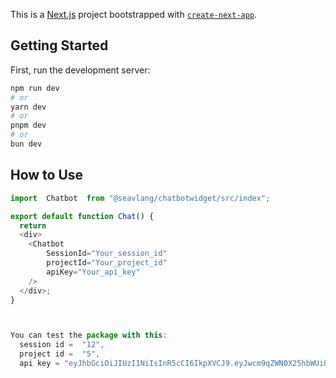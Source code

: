 This is a [Next.js](https://nextjs.org) project bootstrapped with [`create-next-app`](https://github.com/vercel/next.js/tree/canary/packages/create-next-app).

## Getting Started

First, run the development server:

```bash
npm run dev
# or
yarn dev
# or
pnpm dev
# or
bun dev
```
## How to Use

```javascript
import  Chatbot  from "@seavlang/chatbotwidget/src/index";

export default function Chat() {
  return 
  <div>
    <Chatbot 
        SessionId="Your_session_id" 
        projectId="Your_project_id"  
        apiKey="Your_api_key"
    />
  </div>;
}



You can test the package with this: 
  session id =  "12", 
  project id =  "5", 
  api key = "eyJhbGciOiJIUzI1NiIsInR5cCI6IkpXVCJ9.eyJwcm9qZWN0X25hbWUiOiJzZWF2bGFuZyIsImVtYWlsIjoic2lldmxhbmd2ZXlAZ21haWwuY29tIn0.BYKAF4dQl34kppfrH_SS29ef4se5Qpr3cQ-1iNaolX0"